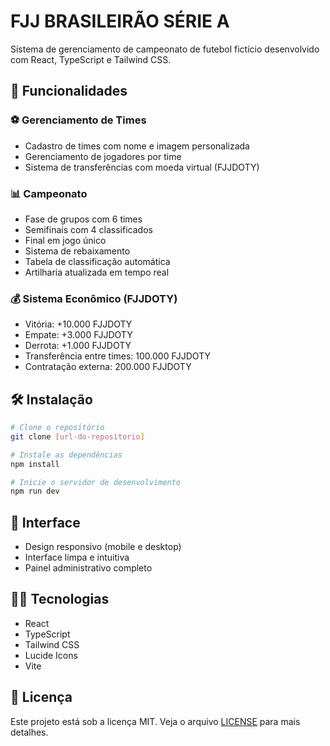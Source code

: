 # FJJ BRASILEIRÃO SÉRIE A

Sistema de gerenciamento de campeonato de futebol fictício desenvolvido com React, TypeScript e Tailwind CSS.

## 🚀 Funcionalidades

### ⚽ Gerenciamento de Times
- Cadastro de times com nome e imagem personalizada
- Gerenciamento de jogadores por time
- Sistema de transferências com moeda virtual (FJJDOTY)

### 📊 Campeonato
- Fase de grupos com 6 times
- Semifinais com 4 classificados
- Final em jogo único
- Sistema de rebaixamento
- Tabela de classificação automática
- Artilharia atualizada em tempo real

### 💰 Sistema Econômico (FJJDOTY)
- Vitória: +10.000 FJJDOTY
- Empate: +3.000 FJJDOTY
- Derrota: +1.000 FJJDOTY
- Transferência entre times: 100.000 FJJDOTY
- Contratação externa: 200.000 FJJDOTY

## 🛠️ Instalação

```bash
# Clone o repositório
git clone [url-do-repositorio]

# Instale as dependências
npm install

# Inicie o servidor de desenvolvimento
npm run dev
```

## 📱 Interface

- Design responsivo (mobile e desktop)
- Interface limpa e intuitiva
- Painel administrativo completo

## 👨‍💻 Tecnologias

- React
- TypeScript
- Tailwind CSS
- Lucide Icons
- Vite

## 📝 Licença

Este projeto está sob a licença MIT. Veja o arquivo [LICENSE](LICENSE) para mais detalhes.